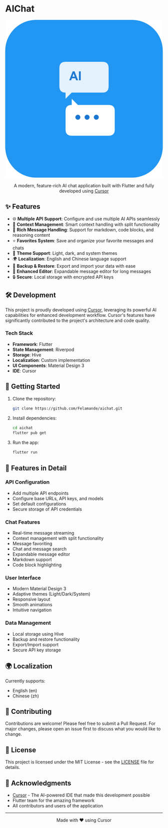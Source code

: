 # AIChat

<div align="center">

![AIChat Logo](aichat/assets/icons/app_icon.png)

A modern, feature-rich AI chat application built with Flutter and fully developed using [Cursor](https://cursor.sh)

</div>

## ✨ Features

- 🌐 **Multiple API Support**: Configure and use multiple AI APIs seamlessly
- 🔄 **Context Management**: Smart context handling with split functionality
- 💬 **Rich Message Handling**: Support for markdown, code blocks, and reasoning content
- ⭐ **Favorites System**: Save and organize your favorite messages and chats
- 🌙 **Theme Support**: Light, dark, and system themes
- 🌍 **Localization**: English and Chinese language support
- 💾 **Backup & Restore**: Export and import your data with ease
- 📝 **Enhanced Editor**: Expandable message editor for long messages
- 🔒 **Secure**: Local storage with encrypted API keys

## 🛠️ Development

This project is proudly developed using [Cursor](https://cursor.sh), leveraging its powerful AI capabilities for enhanced development workflow. Cursor's features have significantly contributed to the project's architecture and code quality.

### Tech Stack

- **Framework**: Flutter
- **State Management**: Riverpod
- **Storage**: Hive
- **Localization**: Custom implementation
- **UI Components**: Material Design 3
- **IDE**: Cursor

## 🚀 Getting Started

1. Clone the repository:
   ```bash
   git clone https://github.com/Felamande/aichat.git
   ```

2. Install dependencies:
   ```bash
   cd aichat
   flutter pub get
   ```

3. Run the app:
   ```bash
   flutter run
   ```

## 📱 Features in Detail

### API Configuration
- Add multiple API endpoints
- Configure base URLs, API keys, and models
- Set default configurations
- Secure storage of API credentials

### Chat Features
- Real-time message streaming
- Context management with split functionality
- Message favoriting
- Chat and message search
- Expandable message editor
- Markdown support
- Code block highlighting

### User Interface
- Modern Material Design 3
- Adaptive themes (Light/Dark/System)
- Responsive layout
- Smooth animations
- Intuitive navigation

### Data Management
- Local storage using Hive
- Backup and restore functionality
- Export/Import support
- Secure API key storage

## 🌍 Localization

Currently supports:
- English (en)
- Chinese (zh)

## 🤝 Contributing

Contributions are welcome! Please feel free to submit a Pull Request. For major changes, please open an issue first to discuss what you would like to change.

## 📄 License

This project is licensed under the MIT License - see the [LICENSE](LICENSE) file for details.

## 🙏 Acknowledgments

- [Cursor](https://cursor.sh) - The AI-powered IDE that made this development possible
- Flutter team for the amazing framework
- All contributors and users of the application

---

<div align="center">
Made with ❤️ using Cursor
</div>
